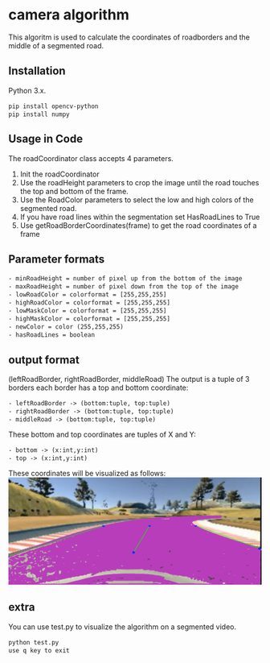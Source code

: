 # camera algorithm
This algoritm is used to calculate the coordinates of roadborders and the middle of a segmented road.

## Installation
Python 3.x.
```
pip install opencv-python
pip install numpy
```
## Usage in Code
The roadCoordinator class accepts 4 parameters.
1. Init the roadCoordinator
2. Use the roadHeight parameters to crop the image until the road touches the top and bottom of the frame.
3. Use the RoadColor parameters to select the low and high colors of the segmented road.
4. If you have road lines within the segmentation set HasRoadLines to True
5. Use getRoadBorderCoordinates(frame) to get the road coordinates of a frame

## Parameter formats
    - minRoadHeight = number of pixel up from the bottom of the image
    - maxRoadHeight = number of pixel down from the top of the image
    - lowRoadColor = colorformat = [255,255,255]
    - highRoadColor = colorformat = [255,255,255]
    - lowMaskColor = colorformat = [255,255,255]
    - highMaskColor = colorformat = [255,255,255]
    - newColor = color (255,255,255)
    - hasRoadLines = boolean
    
## output format
(leftRoadBorder, rightRoadBorder, middleRoad)
The output is a tuple of 3 borders each border has a top and bottom coordinate:

    - leftRoadBorder -> (bottom:tuple, top:tuple)
    - rightRoadBorder -> (bottom:tuple, top:tuple)
    - middleRoad -> (bottom:tuple, top:tuple)

These bottom and top coordinates are tuples of X and Y:

    - bottom -> (x:int,y:int)
    - top -> (x:int,y:int)


These coordinates will be visualized as follows:
![Alt text](./doc.png "Roadcoordinator visualisation")

## extra
You can use test.py to visualize the algorithm on a segmented video.
```
python test.py
use q key to exit
```